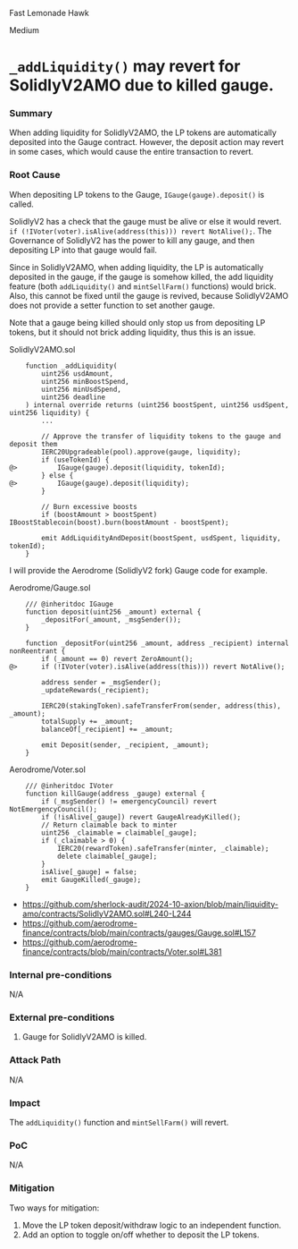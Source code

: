 Fast Lemonade Hawk

Medium

# `_addLiquidity()` may revert for SolidlyV2AMO due to killed gauge.


### Summary

When adding liquidity for SolidlyV2AMO, the LP tokens are automatically deposited into the Gauge contract. However, the deposit action may revert in some cases, which would cause the entire transaction to revert.

### Root Cause

When depositing LP tokens to the Gauge, `IGauge(gauge).deposit()` is called.

SolidlyV2 has a check that the gauge must be alive or else it would revert. `if (!IVoter(voter).isAlive(address(this))) revert NotAlive();`. The Governance of SolidlyV2 has the power to kill any gauge, and then depositing LP into that gauge would fail.

Since in SolidlyV2AMO, when adding liquidity, the LP is automatically deposited in the gauge, if the gauge is somehow killed, the add liquidity feature (both `addLiquidity()` and `mintSellFarm()` functions) would brick. Also, this cannot be fixed until the gauge is revived, because SolidlyV2AMO does not provide a setter function to set another gauge.

Note that a gauge being killed should only stop us from depositing LP tokens, but it should not brick adding liquidity, thus this is an issue.

SolidlyV2AMO.sol
```solidity
    function _addLiquidity(
        uint256 usdAmount,
        uint256 minBoostSpend,
        uint256 minUsdSpend,
        uint256 deadline
    ) internal override returns (uint256 boostSpent, uint256 usdSpent, uint256 liquidity) {
        ...

        // Approve the transfer of liquidity tokens to the gauge and deposit them
        IERC20Upgradeable(pool).approve(gauge, liquidity);
        if (useTokenId) {
@>          IGauge(gauge).deposit(liquidity, tokenId);
        } else {
@>          IGauge(gauge).deposit(liquidity);
        }

        // Burn excessive boosts
        if (boostAmount > boostSpent) IBoostStablecoin(boost).burn(boostAmount - boostSpent);

        emit AddLiquidityAndDeposit(boostSpent, usdSpent, liquidity, tokenId);
    }
```

I will provide the Aerodrome (SolidlyV2 fork) Gauge code for example.

Aerodrome/Gauge.sol
```solidity
    /// @inheritdoc IGauge
    function deposit(uint256 _amount) external {
        _depositFor(_amount, _msgSender());
    }

    function _depositFor(uint256 _amount, address _recipient) internal nonReentrant {
        if (_amount == 0) revert ZeroAmount();
@>      if (!IVoter(voter).isAlive(address(this))) revert NotAlive();

        address sender = _msgSender();
        _updateRewards(_recipient);

        IERC20(stakingToken).safeTransferFrom(sender, address(this), _amount);
        totalSupply += _amount;
        balanceOf[_recipient] += _amount;

        emit Deposit(sender, _recipient, _amount);
    }
```

Aerodrome/Voter.sol
```solidity
    /// @inheritdoc IVoter
    function killGauge(address _gauge) external {
        if (_msgSender() != emergencyCouncil) revert NotEmergencyCouncil();
        if (!isAlive[_gauge]) revert GaugeAlreadyKilled();
        // Return claimable back to minter
        uint256 _claimable = claimable[_gauge];
        if (_claimable > 0) {
            IERC20(rewardToken).safeTransfer(minter, _claimable);
            delete claimable[_gauge];
        }
        isAlive[_gauge] = false;
        emit GaugeKilled(_gauge);
    }

```

- https://github.com/sherlock-audit/2024-10-axion/blob/main/liquidity-amo/contracts/SolidlyV2AMO.sol#L240-L244
- https://github.com/aerodrome-finance/contracts/blob/main/contracts/gauges/Gauge.sol#L157
- https://github.com/aerodrome-finance/contracts/blob/main/contracts/Voter.sol#L381

### Internal pre-conditions

N/A

### External pre-conditions

1. Gauge for SolidlyV2AMO is killed.

### Attack Path

N/A

### Impact

The `addLiquidity()` function and `mintSellFarm()` will revert.

### PoC

N/A

### Mitigation

Two ways for mitigation:

1. Move the LP token deposit/withdraw logic to an independent function.
2. Add an option to toggle on/off whether to deposit the LP tokens.